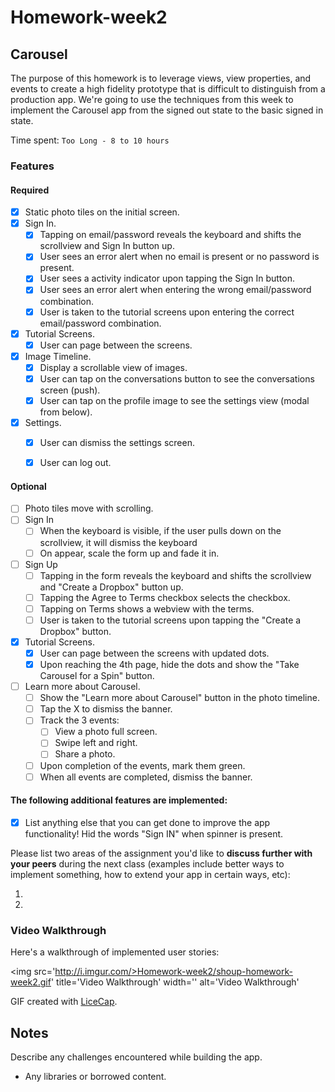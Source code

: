 # Homework-week2

## Carousel

The purpose of this homework is to leverage views, view properties, and events to create a high fidelity prototype that is difficult to distinguish from a production app. We're going to use the techniques from this week to implement the Carousel app from the signed out state to the basic signed in state.

Time spent: `Too Long - 8 to 10 hours`

### Features

#### Required

- [X] Static photo tiles on the initial screen.
- [X] Sign In.
  - [X] Tapping on email/password reveals the keyboard and shifts the scrollview and Sign In button up.
  - [X] User sees an error alert when no email is present or no password is present.
  - [X] User sees a activity indicator upon tapping the Sign In button.
  - [X] User sees an error alert when entering the wrong email/password combination.
  - [X] User is taken to the tutorial screens upon entering the correct email/password combination.
- [X] Tutorial Screens.
  - [X] User can page between the screens.
- [X] Image Timeline.
  - [X] Display a scrollable view of images.
  - [X] User can tap on the conversations button to see the conversations screen (push).
  - [X] User can tap on the profile image to see the settings view (modal from below).
- [X] Settings.
  - [X] User can dismiss the settings screen.
  - [X] User can log out.



#### Optional

- [ ] Photo tiles move with scrolling.
- [ ] Sign In
  - [ ] When the keyboard is visible, if the user pulls down on the scrollview, it will dismiss the keyboard
  - [ ] On appear, scale the form up and fade it in.
- [ ] Sign Up
  - [ ] Tapping in the form reveals the keyboard and shifts the scrollview and "Create a Dropbox" button up.
  - [ ] Tapping the Agree to Terms checkbox selects the checkbox.
  - [ ] Tapping on Terms shows a webview with the terms.
  - [ ] User is taken to the tutorial screens upon tapping the "Create a Dropbox" button.
- [X] Tutorial Screens.
  - [X] User can page between the screens with updated dots.
  - [X] Upon reaching the 4th page, hide the dots and show the "Take Carousel for a Spin" button.
- [ ] Learn more about Carousel.
  - [ ] Show the "Learn more about Carousel" button in the photo timeline.
  - [ ] Tap the X to dismiss the banner.
  - [ ] Track the 3 events:
    - [ ] View a photo full screen.
    - [ ] Swipe left and right.
    - [ ] Share a photo.
  - [ ] Upon completion of the events, mark them green.
  - [ ] When all events are completed, dismiss the banner.

#### The following **additional** features are implemented:

- [X] List anything else that you can get done to improve the app functionality!
      Hid the words "Sign IN" when spinner is present. 

Please list two areas of the assignment you'd like to **discuss further with your peers** during the next class (examples include better ways to implement something, how to extend your app in certain ways, etc):

1. 
2. 

### Video Walkthrough 

Here's a walkthrough of implemented user stories:

<img src='http://i.imgur.com/>Homework-week2/shoup-homework-week2.gif' title='Video Walkthrough' width='' alt='Video Walkthrough' 

GIF created with [LiceCap](http://www.cockos.com/licecap/).

## Notes

Describe any challenges encountered while building the app.

* Any libraries or borrowed content.

